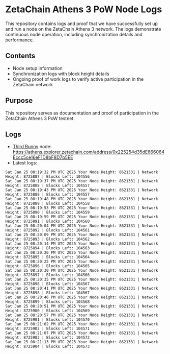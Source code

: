 # ZetaChain Athens 3 PoW Node Logs
This repository contains logs and proof that we have successfully set up and run a node on the ZetaChain Athens 3 network. The logs demonstrate continuous node operation, including synchronization details and performance.

## Contents
- Node setup information
- Synchronization logs with block height details
- Ongoing proof of work logs to verify active participation in the ZetaChain network

## Purpose
This repository serves as documentation and proof of participation in the ZetaChain Athens 3 PoW testnet.

## Logs

- [Third Bunny](https://thirdbunny.xyz/) node: https://athens.explorer.zetachain.com/address/0x225254d35dE666064Eccc5ce16eF1D8bF8D7b5EE
- Latest logs:
```
Sat Jan 25 08:19:32 PM UTC 2025 Your Node Height: 8621331 | Network Height: 8725887 | Blocks Left: 104556
Sat Jan 25 08:19:37 PM UTC 2025 Your Node Height: 8621331 | Network Height: 8725888 | Blocks Left: 104557
Sat Jan 25 08:19:43 PM UTC 2025 Your Node Height: 8621331 | Network Height: 8725888 | Blocks Left: 104557
Sat Jan 25 08:19:48 PM UTC 2025 Your Node Height: 8621331 | Network Height: 8725889 | Blocks Left: 104558
Sat Jan 25 08:19:53 PM UTC 2025 Your Node Height: 8621331 | Network Height: 8725890 | Blocks Left: 104559
Sat Jan 25 08:19:59 PM UTC 2025 Your Node Height: 8621331 | Network Height: 8725891 | Blocks Left: 104560
Sat Jan 25 08:20:04 PM UTC 2025 Your Node Height: 8621331 | Network Height: 8725892 | Blocks Left: 104561
Sat Jan 25 08:20:09 PM UTC 2025 Your Node Height: 8621331 | Network Height: 8725893 | Blocks Left: 104562
Sat Jan 25 08:20:14 PM UTC 2025 Your Node Height: 8621331 | Network Height: 8725894 | Blocks Left: 104563
Sat Jan 25 08:20:20 PM UTC 2025 Your Node Height: 8621331 | Network Height: 8725895 | Blocks Left: 104564
Sat Jan 25 08:20:25 PM UTC 2025 Your Node Height: 8621331 | Network Height: 8725896 | Blocks Left: 104565
Sat Jan 25 08:20:30 PM UTC 2025 Your Node Height: 8621331 | Network Height: 8725897 | Blocks Left: 104566
Sat Jan 25 08:20:35 PM UTC 2025 Your Node Height: 8621331 | Network Height: 8725898 | Blocks Left: 104567
Sat Jan 25 08:20:41 PM UTC 2025 Your Node Height: 8621331 | Network Height: 8725898 | Blocks Left: 104567
Sat Jan 25 08:20:46 PM UTC 2025 Your Node Height: 8621331 | Network Height: 8725899 | Blocks Left: 104568
Sat Jan 25 08:20:51 PM UTC 2025 Your Node Height: 8621331 | Network Height: 8725900 | Blocks Left: 104569
Sat Jan 25 08:20:57 PM UTC 2025 Your Node Height: 8621331 | Network Height: 8725901 | Blocks Left: 104570
Sat Jan 25 08:21:02 PM UTC 2025 Your Node Height: 8621331 | Network Height: 8725902 | Blocks Left: 104571
Sat Jan 25 08:21:07 PM UTC 2025 Your Node Height: 8621331 | Network Height: 8725903 | Blocks Left: 104572
Sat Jan 25 08:21:13 PM UTC 2025 Your Node Height: 8621331 | Network Height: 8725904 | Blocks Left: 104573
```
